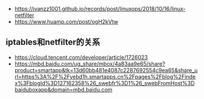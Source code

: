 - https://ivanzz1001.github.io/records/post/linuxops/2018/10/16/linux-netfilter
- https://www.huamp.com/post/ogH2kVtw

## iptables和netfilter的关系
- https://cloud.tencent.com/developer/article/1726023
- https://mbd.baidu.com/ug_share/mbox/4a83aa9e65/share?product=smartapp&tk=13d60bb481e4087c2287692554c9ea65&share_url=https%3A%2F%2Fyebd1h.smartapps.cn%2Fpages%2Fblog%2Findex%3FblogId%3D127162358%26_swebfr%3D1%26_swebFromHost%3Dbaiduboxapp&domain=mbd.baidu.com